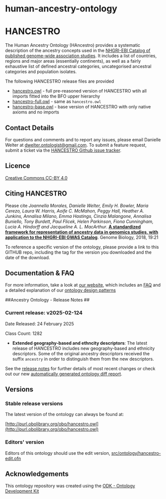 # human-ancestry-ontology

HANCESTRO
========

The Human Ancestry Ontology (HAncestro) provides a systematic description of the ancestry concepts used in the [NHGRI-EBI Catalog of published genome-wide association studies](http://www.ebi.ac.uk/gwas).  It includes a list of countries, regions and major areas (essentially continents), as well as a fairly exhaustive list of defined ancestral categories, uncategorised ancestral categories and population isolates.

The following HANCESTRO release files are provided 

* [hancestro.owl](https://github.com/EBISPOT/hancestro/blob/main/hancestro.owl) - full pre-reasoned version of HANCESTRO wtih all imports fitted into the BFO upper hierarchy
* [hancestro-full.owl](https://github.com/EBISPOT/hancestro/blob/main/hancestro-full.owl) - same as `hancestro.owl`
* [hancestro-base.owl](https://github.com/EBISPOT/hancestro/blob/main/hancestro-base.owl) - base version of HANCESTRO with only native axioms and no imports


## Contact Details ##

For questions and comments and to report any issues, please email Danielle Welter at dwelter.ontologist@gmail.com. To submit a feature request, submit a ticket via the [HANCESTRO Github issue tracker](https://github.com/EBISPOT/hancestro/issues).


## Licence ##

[Creative Commons CC-BY 4.0](http://creativecommons.org/licenses/by/4.0/)


## Citing HANCESTRO ##

Please cite *Joannella Morales, Danielle Welter, Emily H. Bowler, Maria Cerezo, Laura W. Harris, Aoife C. McMahon, Peggy Hall, Heather A. Junkins, Annalisa Milano, Emma Hastings, Cinzia Malangone, Annalisa Buniello, Tony Burdett, Paul Flicek, Helen Parkinson, Fiona Cunningham, Lucia A. Hindorff and Jacqueline A. L. MacArthur*. [**A standardized framework for representation of ancestry data in genomics studies, with application to the NHGRI-EBI GWAS Catalog**](https://genomebiology.biomedcentral.com/articles/10.1186/s13059-018-1396-2). Genome Biology, 2018, 19:21

To reference a specific version of the ontology, please provide a link to this GITHUB repo, including the tag for the version you downloaded and the date of the download.

## Documentation & FAQ ##

For more information, take a look at [our website](https://ebispot.github.io/hancestro/), which includes an [FAQ](https://ebispot.github.io/hancestro/faq/) and a detailed explanation of our [ontology design patterns](https://ebispot.github.io/hancestro/ontology_patterns/)


##Ancestry Ontology - Release Notes ##

### Current release: v2025-02-124

Date Released: 24 February 2025

Class Count: 1282 

- **Extended geography-based and ethncity descriptors**: The latest release of HANCESTRO includes new geography-based and ethnicity descriptors. Some of the original ancestry descriptors received the suffix `ancestry` in order to distinguish them from the new descriptors.

See the [release notes](https://github.com/EBISPOT/hancestro/releases) for further details of most recent changes or check out our new [automatically generated ontology diff report](https://github.com/EBISPOT/hancestro/blob/main/src/ontology/reports/release-diff.md).



## Versions

### Stable release versions

The latest version of the ontology can always be found at:

[http://purl.obolibrary.org/obo/hancestro.owl](http://purl.obolibrary.org/obo/hancestro.owl)


### Editors' version

Editors of this ontology should use the edit version, [src/ontology/hancestro-edit.ofn](src/ontology/hancestro-edit.ofn)


## Acknowledgements

This ontology repository was created using the [ODK - Ontology Development Kit](https://github.com/INCATools/ontology-development-kit)
